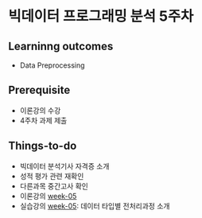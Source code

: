 # 빅데이터 프로그래밍 분석 5주차

## Learninng outcomes
- Data Preprocessing


## Prerequisite
- 이론강의 수강
- 4주차 과제 제출



## Things-to-do
- 빅데이터 분석기사 자격증 소개
- 성적 평가 관련 재확인
- 다른과목 중간고사  확인
- 이론강의 [week-05](https://github.com/yonsei-gsi-bigdata-2020-fall/Main/blob/master/lecture/week-05/week-05.pdf)
- 실습강의 [week-05](https://github.com/yonsei-gsi-bigdata-2020-fall/Main/blob/master/practice/week-05): 데이터 타입별 전처리과정 소개
